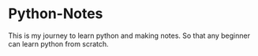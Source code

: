 # Python-Notes
This is my journey to learn python and making notes. So that any beginner can learn python from scratch.
